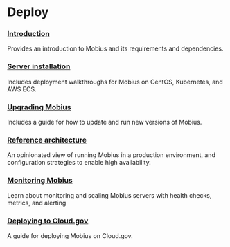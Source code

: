 # Deploy

### [Introduction](./Introduction.md)

Provides an introduction to Mobius and its requirements and dependencies.

### [Server installation](./Server-Installation.md)

Includes deployment walkthroughs for Mobius on CentOS, Kubernetes, and AWS ECS.

### [Upgrading Mobius](./Upgrading-Mobius.md)

Includes a guide for how to update and run new versions of Mobius.

### [Reference architecture](./reference-architectures.md)

An opinionated view of running Mobius in a production environment, and configuration strategies to enable high availability.

### [Monitoring Mobius](./reference-architectures.md#monitoring-mobius)

Learn about monitoring and scaling Mobius servers with health checks, metrics, and alerting

### [Deploying to Cloud.gov](./cloudgov.md)

A guide for deploying Mobius on Cloud.gov.

<meta name="description" value="An overview of the deployment documentation for Mobius.">
